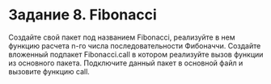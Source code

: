 # Задание 8. Fibonacci
Создайте свой пакет под названием Fibonacci, реализуйте в нем функцию расчета n-го числа последовательности Фибоначчи.
Создайте вложенный подпакет Fibonacci.call в котором реализуйте вызов функции из основного пакета.
Подключите данный пакет в основной файл и вызовите функцию call.